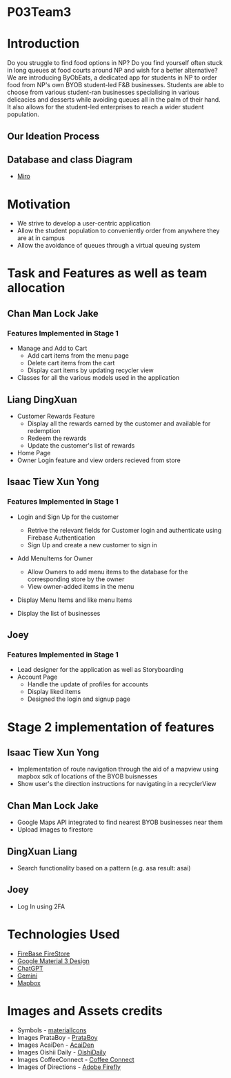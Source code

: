 # P03Team3
# Introduction
Do you struggle to find food options in NP? Do you find yourself often stuck in long queues at food courts around NP and wish for a better alternative? 
We are introducing ByObEats, a dedicated app for students in NP to order food from NP's own BYOB student-led F&B businesses. Students are able to choose from various student-ran businesses specialising in various delicacies and desserts while avoiding queues all in the palm of their hand. It also allows for the student-led enterprises to reach a wider student population.

## Our Ideation Process

## Database and class Diagram
   - [Miro](https://miro.com/app/board/uXjVKLXdQRE=/)



# Motivation
- We strive to develop a user-centric application 
- Allow the student population to conveniently order from anywhere they are at in campus
- Allow the avoidance of queues through a virtual queuing system

# Task and Features as well as team allocation
   ## Chan Man Lock Jake
   ### Features Implemented in Stage 1
   - Manage and Add to Cart 
      - Add cart items from the menu page
      - Delete cart items from the cart
      - Display cart items by updating recycler view
   - Classes for all the various models used in the application
   
   ## Liang DingXuan

   - Customer Rewards Feature
     - Display all the rewards earned by the customer and available for redemption
     - Redeem the rewards
     - Update the customer's list of rewards
   - Home Page
   - Owner Login feature and view orders recieved from store 

   ## Isaac Tiew Xun Yong 
   ### Features Implemented in Stage 1
   - Login and Sign Up for the customer 
     - Retrive the relevant fields for Customer login and authenticate using Firebase Authentication
     - Sign Up and create a new customer to sign in

   - Add MenuItems for Owner
     - Allow Owners to add menu items to the database for the corresponding store by the owner
     - View owner-added items in the menu
   - Display Menu Items and like menu Items
   - Display the list of businesses

## Joey 
   ### Features Implemented in Stage 1
   - Lead designer for the application as well as Storyboarding
   - Account Page
     - Handle the update of profiles for accounts
     - Display liked items
     - Designed the login and signup page

# Stage 2 implementation of features
## Isaac Tiew Xun Yong
 - Implementation of route navigation through the aid of a mapview using mapbox sdk of locations of the BYOB buisnesses
 - Show user's the direction instructions for navigating in a recyclerView

## Chan Man Lock Jake
   - Google Maps API integrated to find nearest BYOB businesses near them
   - Upload images to firestore

## DingXuan Liang
   - Search functionality  based on a pattern (e.g. asa result: asai)

## Joey
  - Log In using 2FA


    
# Technologies Used
- [FireBase FireStore](https://console.firebase.google.com/u/0/project/mad-p03-team-3-foodapp/firestore/databases/-default-/data/~2FCustomer~2Fisaactiew36@gmail.com)
- [Google Material 3 Design](https://m3.material.io/)
- [ChatGPT](https://chatgpt.com/)
- [Gemini](https://gemini.google.com/)
- [Mapbox](https://docs.mapbox.com/android/maps/guides/)

# Images and Assets credits
- Symbols - [materialIcons](https://fonts.google.com/icons?selected=Material+Symbols+Outlined:favorite:FILL@0;wght@400;GRAD@0;opsz@24&icon.size=24&icon.color=%235f6368)
- Images PrataBoy - [PrataBoy](https://www.instagram.com/prataboynp/)
- Images AcaiDen - [AcaiDen](https://www.instagram.com/acaidensg/)
- Images Oishii Daily - [OishiDaily](https://www.instagram.com/oishiidaily/)
- Images CoffeeConnect - [Coffee Connect](https://www.instagram.com/coffeeconnects.us/)
- Images of Directions - [Adobe Firefly](https://firefly.adobe.com/?ff_channel=adobe_com&ff_campaign=ffly_homepage&ff_source=firefly_seo)






   

   
   
   

    
